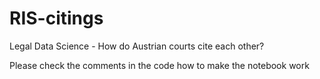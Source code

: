 # RIS-citings
Legal Data Science - How do Austrian courts cite each other?

Please check the comments in the code how to make the notebook work
